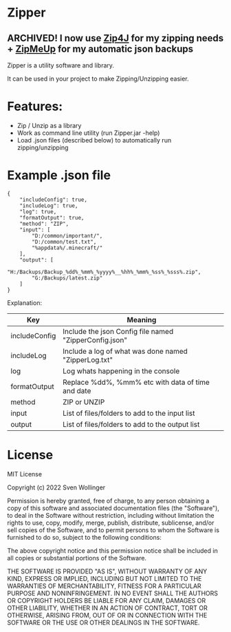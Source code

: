 # Zipper

## ARCHIVED! I now use [Zip4J](https://github.com/srikanth-lingala/zip4j) for my zipping needs + [ZipMeUp](https://github.com/SvenWollinger/ZipMeUp) for my automatic json backups

Zipper is a utility software and library.

It can be used in your project to make Zipping/Unzipping easier.

# Features:
- Zip / Unzip as a library
- Work as command line utility (run Zipper.jar -help)
- Load .json files (described below) to automatically run zipping/unzipping

# Example .json file

```
{
    "includeConfig": true,
    "includeLog": true,
    "log": true,
    "formatOutput": true,
    "method": "ZIP",
    "input": [
        "D:/common/important/",
        "D:/common/test.txt",
        "%appdata%/.minecraft/"
    ],
    "output": [
        "H:/Backups/Backup_%dd%_%mm%_%yyyy%__%hh%_%mm%_%ss%_%sss%.zip",
        "G:/Backups/latest.zip"
    ]
}
```
Explanation:

Key | Meaning
--- | ---
includeConfig | Include the json Config file named "ZipperConfig.json"
includeLog | Include a log of what was done named "ZipperLog.txt"
log | Log whats happening in the console
formatOutput | Replace %dd%, %mm% etc with data of time and date
method | ZIP or UNZIP
input | List of files/folders to add to the input list
output | List of files/folders to add to the output list

# License

MIT License

Copyright (c) 2022 Sven Wollinger

Permission is hereby granted, free of charge, to any person obtaining a copy
of this software and associated documentation files (the "Software"), to deal
in the Software without restriction, including without limitation the rights
to use, copy, modify, merge, publish, distribute, sublicense, and/or sell
copies of the Software, and to permit persons to whom the Software is
furnished to do so, subject to the following conditions:

The above copyright notice and this permission notice shall be included in all
copies or substantial portions of the Software.

THE SOFTWARE IS PROVIDED "AS IS", WITHOUT WARRANTY OF ANY KIND, EXPRESS OR
IMPLIED, INCLUDING BUT NOT LIMITED TO THE WARRANTIES OF MERCHANTABILITY,
FITNESS FOR A PARTICULAR PURPOSE AND NONINFRINGEMENT. IN NO EVENT SHALL THE
AUTHORS OR COPYRIGHT HOLDERS BE LIABLE FOR ANY CLAIM, DAMAGES OR OTHER
LIABILITY, WHETHER IN AN ACTION OF CONTRACT, TORT OR OTHERWISE, ARISING FROM,
OUT OF OR IN CONNECTION WITH THE SOFTWARE OR THE USE OR OTHER DEALINGS IN THE
SOFTWARE.
